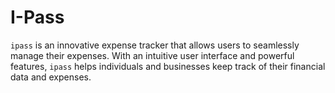 # I-Pass
`ipass` is an innovative expense tracker that allows users to seamlessly manage their expenses. With an intuitive user interface and powerful features, `ipass` helps individuals and businesses keep track of their financial data and expenses.
